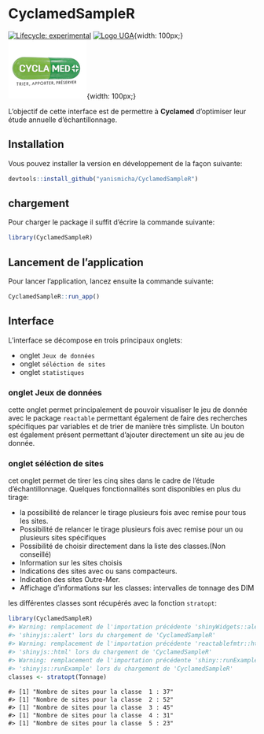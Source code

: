 
<!-- README.md is generated from README.Rmd. Please edit that file -->

# CyclamedSampleR

[![Lifecycle:
experimental](https://img.shields.io/badge/lifecycle-experimental-orange.svg)](https://lifecycle.r-lib.org/articles/stages.html#experimental)
[![Logo
UGA](inst/app/www/logo-uga.png)](https://www.univ-grenoble-alpes.fr/){width:
100px;}
[![Logo](inst/app/www/logo.gif)](https://www.cyclamed.org/){width:
100px;}

L’objectif de cette interface est de permettre à **Cyclamed**
d’optimiser leur étude annuelle d’échantillonnage.

## Installation

Vous pouvez installer la version en développement de la façon suivante:

``` r
devtools::install_github("yanismicha/CyclamedSampleR")
```

## chargement

Pour charger le package il suffit d’écrire la commande suivante:

``` r
library(CyclamedSampleR)
```

## Lancement de l’application

Pour lancer l’application, lancez ensuite la commande suivante:

``` r
CyclamedSampleR::run_app()
```

## Interface

L’interface se décompose en trois principaux onglets:

- onglet `Jeux de données`
- onglet `séléction de sites`
- onglet `statistiques`

### onglet Jeux de données

cette onglet permet principalement de pouvoir visualiser le jeu de
donnée avec le package `reactable` permettant également de faire des
recherches spécifiques par variables et de trier de manière très
simpliste. Un bouton est également présent permettant d’ajouter
directement un site au jeu de donnée.

### onglet séléction de sites

cet onglet permet de tirer les cinq sites dans le cadre de l’étude
d’échantillonnage. Quelques fonctionnalités sont disponibles en plus du
tirage:

- la possibilité de relancer le tirage plusieurs fois avec remise pour
  tous les sites.
- Possibilité de relancer le tirage plusieurs fois avec remise pour un
  ou plusieurs sites spécifiques
- Possibilité de choisir directement dans la liste des classes.(Non
  conseillé)
- Information sur les sites choisis
- Indications des sites avec ou sans compacteurs.
- Indication des sites Outre-Mer.
- Affichage d’informations sur les classes: intervalles de tonnage des
  DIM

les différentes classes sont récupérés avec la fonction `stratopt`:

``` r
library(CyclamedSampleR)
#> Warning: remplacement de l'importation précédente 'shinyWidgets::alert' par
#> 'shinyjs::alert' lors du chargement de 'CyclamedSampleR'
#> Warning: remplacement de l'importation précédente 'reactablefmtr::html' par
#> 'shinyjs::html' lors du chargement de 'CyclamedSampleR'
#> Warning: remplacement de l'importation précédente 'shiny::runExample' par
#> 'shinyjs::runExample' lors du chargement de 'CyclamedSampleR'
classes <- stratopt(Tonnage)
```

    #> [1] "Nombre de sites pour la classe  1 : 37"
    #> [1] "Nombre de sites pour la classe  2 : 52"
    #> [1] "Nombre de sites pour la classe  3 : 45"
    #> [1] "Nombre de sites pour la classe  4 : 31"
    #> [1] "Nombre de sites pour la classe  5 : 23"
